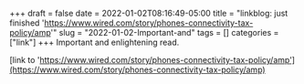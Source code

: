 +++draft = falsedate = 2022-01-02T08:16:49-05:00title = "linkblog: just finished 'https://www.wired.com/story/phones-connectivity-tax-policy/amp'"slug = "2022-01-02-Important-and"tags = []categories = ["link"]+++Important and enlightening read. [link to 'https://www.wired.com/story/phones-connectivity-tax-policy/amp'](https://www.wired.com/story/phones-connectivity-tax-policy/amp)